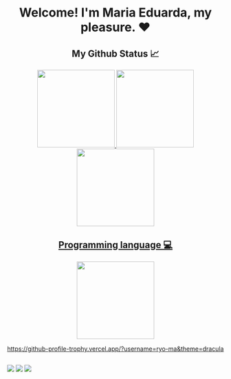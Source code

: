 <h1 align="center">Welcome! I'm Maria Eduarda, my pleasure. ❤️</h1>

<div align="center">
  <h2>My Github Status 📈</h2>
  <a href="https://github.com/fmadu">
  <img height="180em" src="https://github-readme-stats.vercel.app/api?username=fmadu&show_icons=true&theme=radical&include_all_commits=true&count_private=true"/>
  <img height="180em" src="https://github-readme-stats.vercel.app/api/top-langs/?username=fmadu&layout=compact&langs_count=7&theme=radical"/>
  <img height="180em" src="https://github-readme-streak-stats.herokuapp.com?user=fmadu&theme=radical&hide_border=verdadeiro"/>
</div>
    
<div align="center">
  <h2>Programming language 💻</h2>
  <img height="180em" src="https://skillicons.dev/icons?i=css,html,sass,bootstrap,nodejs,js,java,c,cpp,mongodb"/>
</div>
  
https://github-profile-trophy.vercel.app/?username=ryo-ma&theme=dracula

  
##
  
<div>
  <a href="https://instagram.com/fmadu21" target="_blank"><img src="https://img.shields.io/badge/-Instagram-%23E4405F?style=for-the-badge&logo=instagram&logoColor=white" target="_blank"></a>
  <a href = "mailto:eduardafonseca.torres@gmail.com"><img src="https://img.shields.io/badge/Gmail-D14836?style=for-the-badge&logo=gmail&logoColor=white" target="_blank"></a>
  <a href="https://www.linkedin.com/in/maria-eduarda-fonseca-torres-bab5821b4" target="_blank"><img src="https://img.shields.io/badge/-LinkedIn-%230077B5?style=for-the-badge&logo=linkedin&logoColor=white" target="_blank"></a> 
</div>
